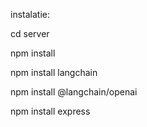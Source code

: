 instalatie: 

cd server

npm install

npm install langchain

npm install @langchain/openai

npm install express
